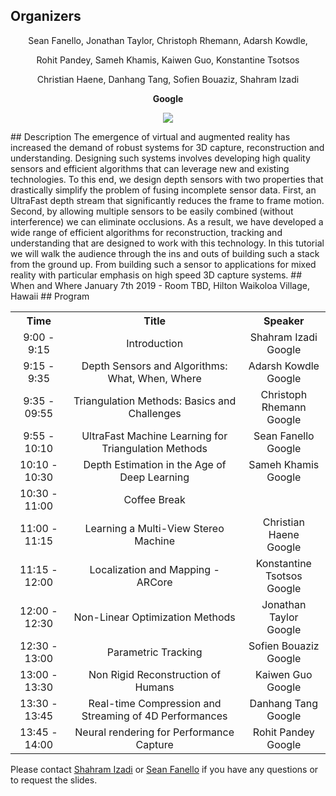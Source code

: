 ## Organizers
<p style="text-align: center;"> Sean Fanello, Jonathan Taylor, Christoph Rhemann, Adarsh Kowdle, </p>
<p style="text-align: center;"> Rohit Pandey, Sameh Khamis, Kaiwen Guo, Konstantine Tsotsos</p>
<p style="text-align: center;"> Christian Haene, Danhang Tang, Sofien Bouaziz, Shahram Izadi</p>

<p style="text-align: center;"> <b> Google </b> </p>
<p style="text-align:center"><img src="http://www.seanfanello.it/wp-content/uploads/2018/04/stack.png"/></p>
## Description
The emergence of virtual and augmented reality has increased the demand of robust systems for 3D capture, reconstruction and understanding. Designing such systems involves developing high quality sensors and efficient algorithms that can leverage new and existing technologies. To this end, we design depth sensors with two properties that drastically simplify the problem of fusing incomplete sensor data. First, an UltraFast depth stream that significantly reduces the frame to frame motion. Second, by allowing multiple sensors to be easily combined (without interference) we can eliminate occlusions. As a result, we have developed a wide range of efficient algorithms for reconstruction, tracking and understanding that are designed to work with this technology. In this tutorial we will walk the audience through the ins and outs of building such a stack from the ground up. From building such a sensor to applications for mixed reality with particular emphasis on high speed 3D capture systems.
## When and Where
January 7th 2019 - Room TBD, Hilton Waikoloa Village, Hawaii
## Program

<table style="width:100%">
  <tr>
    <th><div align="center"> Time</div> </th>
    <th><div align="center"> Title</div> </th> 
    <th><div align="center"> Speaker</div> </th>
  </tr>
  <tr>
    <td><div align="center"> 9:00 - 9:15 </div> </td>
    <td><div align="center"> Introduction </div> </td> 
    <td><div align="center"> Shahram Izadi<br/> Google </div> </td> 
  </tr>
  <tr>
    <td><div align="center"> 9:15 - 9:35 </div> </td>
    <td><div align="center"> Depth Sensors and Algorithms: What, When, Where </div> </td> 
    <td><div align="center"> Adarsh Kowdle <br/> Google </div> </td> 
  </tr>  
  <tr>
    <td><div align="center"> 9:35 - 09:55 </div> </td>
    <td><div align="center"> Triangulation Methods: Basics and Challenges </div> </td> 
    <td><div align="center"> Christoph Rhemann <br/> Google </div> </td> 
  </tr>    
  <tr>
    <td><div align="center"> 9:55 - 10:10 </div> </td>
    <td><div align="center"> UltraFast Machine Learning for Triangulation Methods </div> </td> 
    <td><div align="center"> Sean Fanello <br/> Google </div> </td> 
  </tr>    
    <tr>
    <td><div align="center"> 10:10 - 10:30 </div> </td>
    <td><div align="center"> Depth Estimation in the Age of Deep Learning </div> </td> 
    <td><div align="center"> Sameh Khamis <br/> Google </div> </td> 
  </tr>    
  <tr>
    <td><div align="center"> 10:30 - 11:00 </div> </td>
    <td><div align="center"> Coffee Break </div> </td> 
    <td></td> 
  </tr>        
  <tr>
    <td><div align="center"> 11:00 - 11:15 </div> </td>
    <td><div align="center"> Learning a Multi-View Stereo Machine </div> </td> 
    <td><div align="center"> Christian Haene <br/> Google </div> </td> 
  </tr> 
   <tr>
    <td><div align="center"> 11:15 - 12:00 </div> </td>
    <td><div align="center"> Localization and Mapping - ARCore </div> </td> 
    <td><div align="center"> Konstantine Tsotsos <br/> Google </div> </td> 
  </tr>      
   <tr>
    <td><div align="center"> 12:00 - 12:30 </div> </td>
    <td><div align="center"> Non-Linear Optimization Methods </div> </td> 
    <td><div align="center"> Jonathan Taylor <br/> Google </div> </td> 
  </tr>    
  <tr>
    <td><div align="center"> 12:30 - 13:00 </div> </td>
    <td><div align="center"> Parametric Tracking </div> </td> 
    <td><div align="center"> Sofien Bouaziz <br/> Google </div> </td> 
  </tr>     
  <tr>
    <td><div align="center"> 13:00 - 13:30 </div> </td>
    <td><div align="center"> Non Rigid Reconstruction of Humans </div> </td> 
    <td><div align="center"> Kaiwen Guo <br/> Google </div> </td> 
  </tr>  
  <tr>
    <td><div align="center"> 13:30 - 13:45 </div> </td>
    <td><div align="center"> Real-time Compression and Streaming of 4D Performances </div> </td> 
    <td><div align="center"> Danhang Tang <br/> Google </div> </td> 
  </tr>    
  <tr>
    <td><div align="center"> 13:45 - 14:00 </div> </td>
    <td><div align="center"> Neural rendering for Performance Capture </div> </td> 
    <td><div align="center"> Rohit Pandey <br/> Google </div> </td> 
  </tr>     
</table>

Please contact  [Shahram Izadi](mailto:shahrami@google.com) or [Sean Fanello](mailto:seanfa@google.com) if you have any questions or to request the slides.
